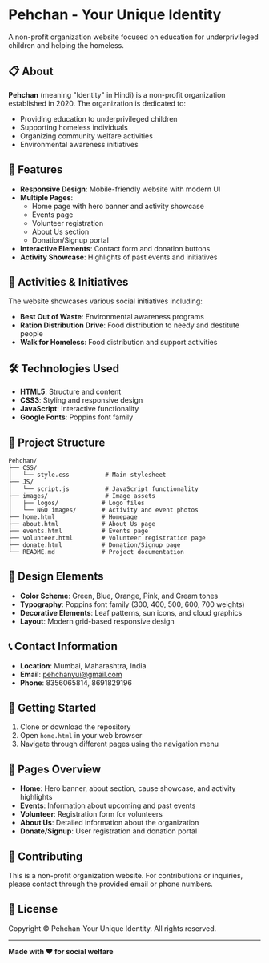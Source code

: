 # Pehchan - Your Unique Identity

A non-profit organization website focused on education for underprivileged children and helping the homeless.

## 📋 About

**Pehchan** (meaning "Identity" in Hindi) is a non-profit organization established in 2020. The organization is dedicated to:
- Providing education to underprivileged children
- Supporting homeless individuals
- Organizing community welfare activities
- Environmental awareness initiatives

## 🌟 Features

- **Responsive Design**: Mobile-friendly website with modern UI
- **Multiple Pages**: 
  - Home page with hero banner and activity showcase
  - Events page
  - Volunteer registration
  - About Us section
  - Donation/Signup portal
- **Interactive Elements**: Contact form and donation buttons
- **Activity Showcase**: Highlights of past events and initiatives

## 🚀 Activities & Initiatives

The website showcases various social initiatives including:
- **Best Out of Waste**: Environmental awareness programs
- **Ration Distribution Drive**: Food distribution to needy and destitute people
- **Walk for Homeless**: Food distribution and support activities

## 🛠️ Technologies Used

- **HTML5**: Structure and content
- **CSS3**: Styling and responsive design
- **JavaScript**: Interactive functionality
- **Google Fonts**: Poppins font family

## 📁 Project Structure

```
Pehchan/
├── CSS/
│   └── style.css          # Main stylesheet
├── JS/
│   └── script.js          # JavaScript functionality
├── images/                # Image assets
│   ├── logos/            # Logo files
│   └── NGO images/       # Activity and event photos
├── home.html             # Homepage
├── about.html            # About Us page
├── events.html           # Events page
├── volunteer.html        # Volunteer registration page
├── donate.html           # Donation/Signup page
└── README.md             # Project documentation
```

## 🎨 Design Elements

- **Color Scheme**: Green, Blue, Orange, Pink, and Cream tones
- **Typography**: Poppins font family (300, 400, 500, 600, 700 weights)
- **Decorative Elements**: Leaf patterns, sun icons, and cloud graphics
- **Layout**: Modern grid-based responsive design

## 📞 Contact Information

- **Location**: Mumbai, Maharashtra, India
- **Email**: pehchanyui@gmail.com
- **Phone**: 8356065814, 8691829196

## 🚀 Getting Started

1. Clone or download the repository
2. Open `home.html` in your web browser
3. Navigate through different pages using the navigation menu

## 📄 Pages Overview

- **Home**: Hero banner, about section, cause showcase, and activity highlights
- **Events**: Information about upcoming and past events
- **Volunteer**: Registration form for volunteers
- **About Us**: Detailed information about the organization
- **Donate/Signup**: User registration and donation portal

## 🤝 Contributing

This is a non-profit organization website. For contributions or inquiries, please contact through the provided email or phone numbers.

## 📜 License

Copyright © Pehchan-Your Unique Identity. All rights reserved.

---

**Made with ❤️ for social welfare**
